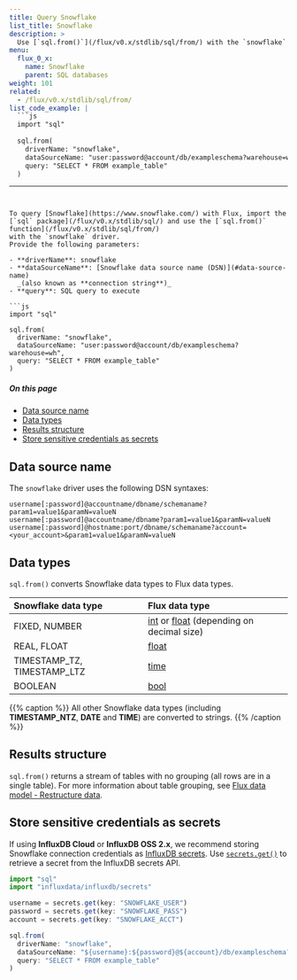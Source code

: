 ```yaml
---
title: Query Snowflake
list_title: Snowflake
description: >
  Use [`sql.from()`](/flux/v0.x/stdlib/sql/from/) with the `snowflake` driver to query Snowflake.
menu:
  flux_0_x:
    name: Snowflake
    parent: SQL databases
weight: 101
related:
  - /flux/v0.x/stdlib/sql/from/
list_code_example: |
  ```js
  import "sql"
  
  sql.from(
    driverName: "snowflake",
    dataSourceName: "user:password@account/db/exampleschema?warehouse=wh",
    query: "SELECT * FROM example_table"
  )
  ```
---
```


To query [Snowflake](https://www.snowflake.com/) with Flux, import the
[`sql` package](/flux/v0.x/stdlib/sql/) and use the [`sql.from()` function](/flux/v0.x/stdlib/sql/from/)
with the `snowflake` driver.
Provide the following parameters:

- **driverName**: snowflake
- **dataSourceName**: [Snowflake data source name (DSN)](#data-source-name)
  _(also known as **connection string**)_
- **query**: SQL query to execute

```js
import "sql"

sql.from(
  driverName: "snowflake",
  dataSourceName: "user:password@account/db/exampleschema?warehouse=wh",
  query: "SELECT * FROM example_table"
)
```

##### On this page

- [Data source name](#data-source-name)
- [Data types](#data-types)
- [Results structure](#results-structure)
- [Store sensitive credentials as secrets](#store-sensitive-credentials-as-secrets)

## Data source name
The `snowflake` driver uses the following DSN syntaxes:

```
username[:password]@accountname/dbname/schemaname?param1=value1&paramN=valueN
username[:password]@accountname/dbname?param1=value1&paramN=valueN
username[:password]@hostname:port/dbname/schemaname?account=<your_account>&param1=value1&paramN=valueN
```

## Data types
`sql.from()` converts Snowflake data types to Flux data types.

| Snowflake data type         | Flux data type                                                                                                           |
| :-------------------------- | :----------------------------------------------------------------------------------------------------------------------- |
| FIXED, NUMBER               | [int](/flux/v0.x/spec/types/#numeric-types) or [float](/flux/v0.x/spec/types/#numeric-types) (depending on decimal size) |
| REAL, FLOAT                 | [float](/flux/v0.x/spec/types/#numeric-types)                                                                            |
| TIMESTAMP_TZ, TIMESTAMP_LTZ | [time](/flux/v0.x/spec/types/#time-types)                                                                                |
| BOOLEAN                     | [bool](/flux/v0.x/spec/types/#boolean-types)                                                                             |

{{% caption %}}
All other Snowflake data types (including **TIMESTAMP_NTZ**, **DATE** and **TIME**)
are converted to strings.
{{% /caption %}}

## Results structure
`sql.from()` returns a stream of tables with no grouping (all rows are in a single table).
For more information about table grouping, see
[Flux data model - Restructure data](/flux/v0.x/get-started/data-model/#restructure-data).

## Store sensitive credentials as secrets
If using **InfluxDB Cloud** or **InfluxDB OSS 2.x**, we recommend storing Snowflake
connection credentials as [InfluxDB secrets](/influxdb/cloud/security/secrets/).
Use [`secrets.get()`](/flux/v0.x/stdlib/influxdata/influxdb/secrets/get/) to
retrieve a secret from the InfluxDB secrets API.

```js
import "sql"
import "influxdata/influxdb/secrets"

username = secrets.get(key: "SNOWFLAKE_USER")
password = secrets.get(key: "SNOWFLAKE_PASS")
account = secrets.get(key: "SNOWFLAKE_ACCT")

sql.from(
  driverName: "snowflake",
  dataSourceName: "${username}:${password}@${account}/db/exampleschema?warehouse=wh",
  query: "SELECT * FROM example_table"
)
```
